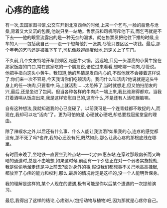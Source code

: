 # 心疼的底线

有一次,去国家图书馆,公交车开到北京西单的时候,上来一个乞丐,一脸的疲惫与沧桑,背着又大又沉的包裹,他说只坐一站地。售票员和司机呵斥他下去,而乞丐就是不下去——他的眼里流露出的是一种无奈的渴求。就在售票员把他往下推的时候,全车的人——包括我自己——没一个想帮他打一张票,尽管只要区区一块钱。最后,那个年老的乞丐还是被推下车了,司机像躲避瘟疫似地,迅速关上了车门。 

不久前,几个文友特地开车到郊区,吃肥牛火锅。远远地,只见一头漂亮的小黄牛拴在那家饭店的门口,常在这家吃的一个朋友说,诸位过来看看,想吃哪一块肉,尽管说。他把手指向这头小黄牛。我知道,他的热情是发自内心的,不然他就不会接着这样说了:你们来一次不容易,今天我请你们吃顿活肉。我问什么叫活肉?他说就是这头牛身上的任一块肉,只要看中,马上就活割……太恐怖了,当时就想走,但又怕扫朋友的兴,最后,还是坐进了包间。但当各种各样的牛肉片一端上来,我比谁涮得都欢。当我打着酒嗝从饭店出来,我是这样安慰自己的,这有什么,不是还有人活吃猴脑嘛。 

自有这种想法,我就知道我的心已变硬了。以前我可是一个连青蛙都不敢捉的人,而现在,我却可以吃“活肉”了。更为可怕的是,心硬就心硬吧,却总要找冠冕堂皇的理由。 

除了辣椒水之外,以后还有什么事、什么人能让我流泪?如果我的心,连疼的感觉都没有,那不死了吗?也许,我的心还没有死,既然如此,那么让我心疼的那根底线在哪里。 

有时回来晚了,坐地铁一直要坐到终点站——北京四惠东站,在穿过那段幽长而又晦暗的通道时,总是不由地想,如果这时候,前面有一个歹徒正在对一个弱者实施抢劫,我是偷偷地溜走还是冲上前去?面对身外的事,假设我们都想事不关己地高高挂起,都放弃了心疼的能力和权利,那么,最后的情况肯定是这样的,没一个人能明哲保身。 

我的理解是这样的,某个人现在的遭遇,极有可能是你以后某个遭遇的一次提前演习。 

最后,我得出了这样的结论,心疼别人(包括动物与植物)吧,因为那就是心疼你自己。
 